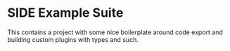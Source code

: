 # SIDE Example Suite

This contains a project with some nice boilerplate around code export and building
custom plugins with types and such.
